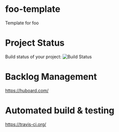 foo-template
============

Template for foo


Project Status
============

Build status of your project: ![Build Status](https://travis-ci.org/benboeser/foo-template.png?raw=true)


Backlog Management
============

https://huboard.com/


Automated build & testing
============

https://travis-ci.org/

